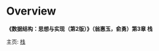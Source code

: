 # Overview

**__《数据结构：思想与实现（第2版）》（翁惠玉，俞勇）第3章 栈__**

主页: [栈](https://grwei.github.io/data-structure-homework/DS_Ch3/doc/html/index.html)
